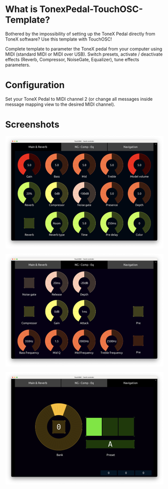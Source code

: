 # What is TonexPedal-TouchOSC-Template?

Bothered by the impossibility of setting up the ToneX Pedal directly from ToneX software? Use this template with TouchOSC!

Complete template to parameter the ToneX pedal from your computer using MIDI (standard MIDI or MIDI over USB). Switch presets, activate / deactivate effects (Reverb, Compressor, NoiseGate, Equalizer), tune effects parameters.

# Configuration

Set your ToneX Pedal to MIDI channel 2 (or change all messages inside message mapping view to the desired MIDI channel).

# Screenshots

![Screen 1](https://github.com/ThibaultDucray/TonexPedal-TouchOSC-Template/blob/main/Tonex%20TouchOSC%20Layout%2001.png)

![Screen 2](https://github.com/ThibaultDucray/TonexPedal-TouchOSC-Template/blob/main/Tonex%20TouchOSC%20Layout%2002.png)

![Screen 3](https://github.com/ThibaultDucray/TonexPedal-TouchOSC-Template/blob/main/Tonex%20TouchOSC%20Layout%2003.png)
